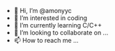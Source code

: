 - 👋 Hi, I’m @amonyyc
- 👀 I’m interested in coding
- 🌱 I’m currently learning C/C++
- 💞️ I’m looking to collaborate on ...
- 📫 How to reach me ...

<!---
amonyyc/amonyyc is a ✨ special ✨ repository because its `README.md` (this file) appears on your GitHub profile.
You can click the Preview link to take a look at your changes.
--->
